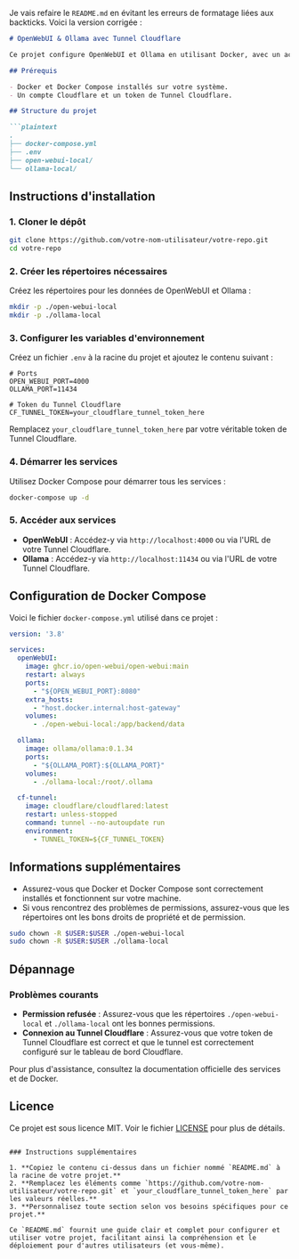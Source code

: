 Je vais refaire le `README.md` en évitant les erreurs de formatage liées aux backticks. Voici la version corrigée :

```markdown
# OpenWebUI & Ollama avec Tunnel Cloudflare

Ce projet configure OpenWebUI et Ollama en utilisant Docker, avec un accès sécurisé via un Tunnel Cloudflare.

## Prérequis

- Docker et Docker Compose installés sur votre système.
- Un compte Cloudflare et un token de Tunnel Cloudflare.

## Structure du projet

```plaintext
.
├── docker-compose.yml
├── .env
├── open-webui-local/
└── ollama-local/
```

## Instructions d'installation

### 1. Cloner le dépôt

```sh
git clone https://github.com/votre-nom-utilisateur/votre-repo.git
cd votre-repo
```

### 2. Créer les répertoires nécessaires

Créez les répertoires pour les données de OpenWebUI et Ollama :

```sh
mkdir -p ./open-webui-local
mkdir -p ./ollama-local
```

### 3. Configurer les variables d'environnement

Créez un fichier `.env` à la racine du projet et ajoutez le contenu suivant :

```plaintext
# Ports
OPEN_WEBUI_PORT=4000
OLLAMA_PORT=11434

# Token du Tunnel Cloudflare
CF_TUNNEL_TOKEN=your_cloudflare_tunnel_token_here
```

Remplacez `your_cloudflare_tunnel_token_here` par votre véritable token de Tunnel Cloudflare.

### 4. Démarrer les services

Utilisez Docker Compose pour démarrer tous les services :

```sh
docker-compose up -d
```

### 5. Accéder aux services

- **OpenWebUI** : Accédez-y via `http://localhost:4000` ou via l'URL de votre Tunnel Cloudflare.
- **Ollama** : Accédez-y via `http://localhost:11434` ou via l'URL de votre Tunnel Cloudflare.

## Configuration de Docker Compose

Voici le fichier `docker-compose.yml` utilisé dans ce projet :

```yaml
version: '3.8'

services:
  openWebUI:
    image: ghcr.io/open-webui/open-webui:main
    restart: always
    ports:
      - "${OPEN_WEBUI_PORT}:8080"
    extra_hosts:
      - "host.docker.internal:host-gateway"
    volumes:
      - ./open-webui-local:/app/backend/data

  ollama:
    image: ollama/ollama:0.1.34
    ports:
      - "${OLLAMA_PORT}:${OLLAMA_PORT}"
    volumes:
      - ./ollama-local:/root/.ollama

  cf-tunnel:
    image: cloudflare/cloudflared:latest
    restart: unless-stopped
    command: tunnel --no-autoupdate run
    environment:
      - TUNNEL_TOKEN=${CF_TUNNEL_TOKEN}
```

## Informations supplémentaires

- Assurez-vous que Docker et Docker Compose sont correctement installés et fonctionnent sur votre machine.
- Si vous rencontrez des problèmes de permissions, assurez-vous que les répertoires ont les bons droits de propriété et de permission.

```sh
sudo chown -R $USER:$USER ./open-webui-local
sudo chown -R $USER:$USER ./ollama-local
```

## Dépannage

### Problèmes courants

- **Permission refusée** : Assurez-vous que les répertoires `./open-webui-local` et `./ollama-local` ont les bonnes permissions.
- **Connexion au Tunnel Cloudflare** : Assurez-vous que votre token de Tunnel Cloudflare est correct et que le tunnel est correctement configuré sur le tableau de bord Cloudflare.

Pour plus d'assistance, consultez la documentation officielle des services et de Docker.

## Licence

Ce projet est sous licence MIT. Voir le fichier [LICENSE](LICENSE) pour plus de détails.
```

### Instructions supplémentaires

1. **Copiez le contenu ci-dessus dans un fichier nommé `README.md` à la racine de votre projet.**
2. **Remplacez les éléments comme `https://github.com/votre-nom-utilisateur/votre-repo.git` et `your_cloudflare_tunnel_token_here` par les valeurs réelles.**
3. **Personnalisez toute section selon vos besoins spécifiques pour ce projet.**

Ce `README.md` fournit une guide clair et complet pour configurer et utiliser votre projet, facilitant ainsi la compréhension et le déploiement pour d'autres utilisateurs (et vous-même).
